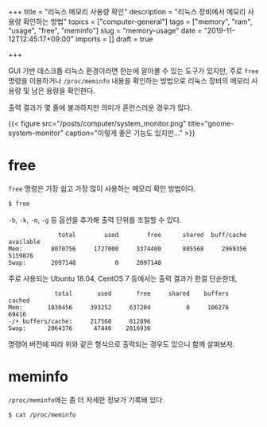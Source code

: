 +++
title = "리눅스 메모리 사용량 확인"
description = "리눅스 장비에서 메모리 사용량 확인하는 방법"
topics = ["computer-general"]
tags = ["memory", "ram", "usage", "free", "meminfo"]
slug = "memory-usage"
date = "2019-11-12T12:45:17+09:00"
imports = []
draft = true

+++

GUI 기반 데스크톱 리눅스 환경이라면 한눈에 알아볼 수 있는 도구가 있지만, 주로 `free` 명령을 이용하거나 `/proc/meminfo` 내용을 확인하는 방법으로 리눅스 장비의 메모리 사용량 및 남은 용량을 확인한다.

출력 결과가 몇 줄에 불과하지만 의미가 혼란스러운 경우가 많다.

{{< figure src="/posts/computer/system_monitor.png" title="gnome-system-monitor" caption="이렇게 좋은 기능도 있지만..." >}}

# free

`free` 명령은 가장 쉽고 가장 많이 사용하는 메모리 확인 방법이다.

```sh
$ free
```

`-b`, `-k`, `-m`, `-g` 등 옵션을 추가해 출력 단위를 조절할 수 있다.

```
              total        used        free      shared  buff/cache   available
Mem:        8070756     1727000     3374400      885568     2969356     5159876
Swap:       2097148           0     2097148
```

주로 사용되는 Ubuntu 18.04, CentOS 7 등에서는 출력 결과가 한결 단순한데, 

```
             total       used       free     shared    buffers     cached
Mem:       1030456     393252     637204          0     106276      69416
-/+ buffers/cache:     217560     812896
Swap:      2064376      47440    2016936
```

명령어 버전에 따라 위와 같은 형식으로 출력되는 경우도 있으니 함께 살펴보자.

# meminfo

`/proc/meminfo`에는 좀 더 자세한 정보가 기록돼 있다.

```sh
$ cat /proc/meminfo
```

